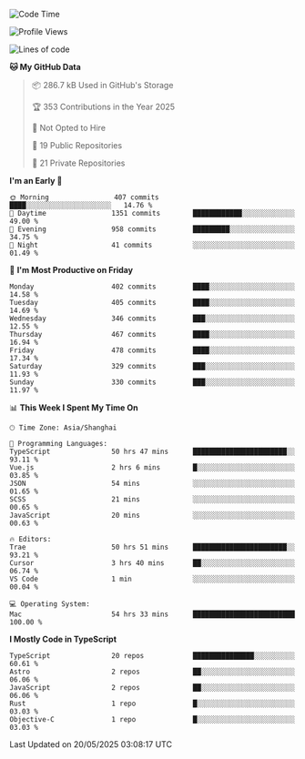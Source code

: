 <!--START_SECTION:waka-->
![Code Time](http://img.shields.io/badge/Code%20Time-3%2C538%20hrs%201%20min-blue)

![Profile Views](http://img.shields.io/badge/Profile%20Views-0-blue)

![Lines of code](https://img.shields.io/badge/From%20Hello%20World%20I%27ve%20Written-3.0%20million%20lines%20of%20code-blue)

**🐱 My GitHub Data** 

> 📦 286.7 kB Used in GitHub's Storage 
 > 
> 🏆 353 Contributions in the Year 2025
 > 
> 🚫 Not Opted to Hire
 > 
> 📜 19 Public Repositories 
 > 
> 🔑 21 Private Repositories 
 > 
**I'm an Early 🐤** 

```text
🌞 Morning                407 commits         ████░░░░░░░░░░░░░░░░░░░░░   14.76 % 
🌆 Daytime                1351 commits        ████████████░░░░░░░░░░░░░   49.00 % 
🌃 Evening                958 commits         █████████░░░░░░░░░░░░░░░░   34.75 % 
🌙 Night                  41 commits          ░░░░░░░░░░░░░░░░░░░░░░░░░   01.49 % 
```
📅 **I'm Most Productive on Friday** 

```text
Monday                   402 commits         ████░░░░░░░░░░░░░░░░░░░░░   14.58 % 
Tuesday                  405 commits         ████░░░░░░░░░░░░░░░░░░░░░   14.69 % 
Wednesday                346 commits         ███░░░░░░░░░░░░░░░░░░░░░░   12.55 % 
Thursday                 467 commits         ████░░░░░░░░░░░░░░░░░░░░░   16.94 % 
Friday                   478 commits         ████░░░░░░░░░░░░░░░░░░░░░   17.34 % 
Saturday                 329 commits         ███░░░░░░░░░░░░░░░░░░░░░░   11.93 % 
Sunday                   330 commits         ███░░░░░░░░░░░░░░░░░░░░░░   11.97 % 
```


📊 **This Week I Spent My Time On** 

```text
🕑︎ Time Zone: Asia/Shanghai

💬 Programming Languages: 
TypeScript               50 hrs 47 mins      ███████████████████████░░   93.11 % 
Vue.js                   2 hrs 6 mins        █░░░░░░░░░░░░░░░░░░░░░░░░   03.85 % 
JSON                     54 mins             ░░░░░░░░░░░░░░░░░░░░░░░░░   01.65 % 
SCSS                     21 mins             ░░░░░░░░░░░░░░░░░░░░░░░░░   00.65 % 
JavaScript               20 mins             ░░░░░░░░░░░░░░░░░░░░░░░░░   00.63 % 

🔥 Editors: 
Trae                     50 hrs 51 mins      ███████████████████████░░   93.21 % 
Cursor                   3 hrs 40 mins       ██░░░░░░░░░░░░░░░░░░░░░░░   06.74 % 
VS Code                  1 min               ░░░░░░░░░░░░░░░░░░░░░░░░░   00.04 % 

💻 Operating System: 
Mac                      54 hrs 33 mins      █████████████████████████   100.00 % 
```

**I Mostly Code in TypeScript** 

```text
TypeScript               20 repos            ███████████████░░░░░░░░░░   60.61 % 
Astro                    2 repos             ██░░░░░░░░░░░░░░░░░░░░░░░   06.06 % 
JavaScript               2 repos             ██░░░░░░░░░░░░░░░░░░░░░░░   06.06 % 
Rust                     1 repo              █░░░░░░░░░░░░░░░░░░░░░░░░   03.03 % 
Objective-C              1 repo              █░░░░░░░░░░░░░░░░░░░░░░░░   03.03 % 
```




 Last Updated on 20/05/2025 03:08:17 UTC
<!--END_SECTION:waka-->